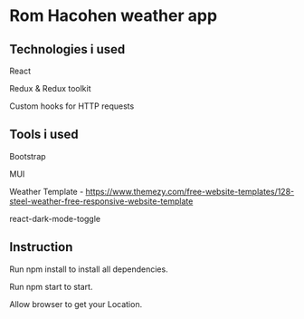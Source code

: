 # Rom Hacohen weather app

## Technologies i used
React

Redux & Redux toolkit

Custom hooks for HTTP requests

## Tools i used

Bootstrap

MUI

Weather Template - https://www.themezy.com/free-website-templates/128-steel-weather-free-responsive-website-template

react-dark-mode-toggle

## Instruction

Run npm install to install all dependencies.

Run npm start to start.

Allow browser to get your Location.